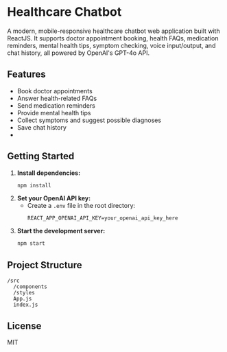 # Healthcare Chatbot

A modern, mobile-responsive healthcare chatbot web application built with ReactJS. It supports doctor appointment booking, health FAQs, medication reminders, mental health tips, symptom checking, voice input/output, and chat history, all powered by OpenAI's GPT-4o API.

## Features

- Book doctor appointments
- Answer health-related FAQs
- Send medication reminders
- Provide mental health tips
- Collect symptoms and suggest possible diagnoses
- Save chat history
-

## Getting Started

1. **Install dependencies:**
   ```bash
   npm install
   ```
2. **Set your OpenAI API key:**
   - Create a `.env` file in the root directory:
     ```env
     REACT_APP_OPENAI_API_KEY=your_openai_api_key_here
     ```
3. **Start the development server:**
   ```bash
   npm start
   ```

## Project Structure

```
/src
  /components
  /styles
  App.js
  index.js
```

## License

MIT
